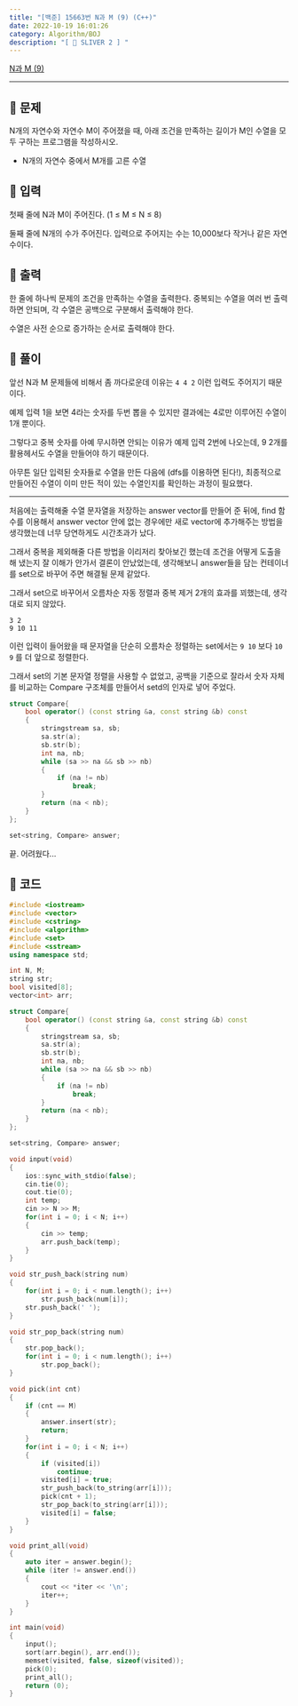 ```yaml
---
title: "[백준] 15663번 N과 M (9) (C++)"
date: 2022-10-19 16:01:26
category: Algorithm/BOJ
description: "[ 🤍 SLIVER 2 ] "
---
```


[N과 M (9)](https://www.acmicpc.net/problem/15663)

- - -

## 🌟 문제

N개의 자연수와 자연수 M이 주어졌을 때, 아래 조건을 만족하는 길이가 M인 수열을 모두 구하는 프로그램을 작성하시오.

- N개의 자연수 중에서 M개를 고른 수열

## 🌟 입력

첫째 줄에 N과 M이 주어진다. (1 ≤ M ≤ N ≤ 8)

둘째 줄에 N개의 수가 주어진다. 입력으로 주어지는 수는 10,000보다 작거나 같은 자연수이다.

## 🌟 출력

한 줄에 하나씩 문제의 조건을 만족하는 수열을 출력한다. 중복되는 수열을 여러 번 출력하면 안되며, 각 수열은 공백으로 구분해서 출력해야 한다.

수열은 사전 순으로 증가하는 순서로 출력해야 한다.

## 🌟 풀이

앞선 N과 M 문제들에 비해서 좀 까다로운데 이유는 `4 4 2` 이런 입력도 주어지기 때문이다.

예제 입력 1을 보면 4라는 숫자를 두번 뽑을 수 있지만 결과에는 4로만 이루어진 수열이 1개 뿐이다.

그렇다고 중복 숫자를 아예 무시하면 안되는 이유가 예제 입력 2번에 나오는데, 9 2개를 활용헤서도 수열을 만들어야 하기 때문이다.

아무튼 일단 입력된 숫자들로 수열을 만든 다음에 (dfs를 이용하면 된다!), 최종적으로 만들어진 수열이 이미 만든 적이 있는 수열인지를 확인하는 과정이 필요했다.

- - -

처음에는 출력해줄 수열 문자열을 저장하는 answer vector를 만들어 준 뒤에, find 함수를 이용해서 answer vector 안에 없는 경우에만 새로 vector에 추가해주는 방법을 생각했는데 너무 당연하게도 시간초과가 났다.

그래서 중복을 제외해줄 다른 방법을 이리저리 찾아보긴 했는데 조건을 어떻게 도출을 해 냈는지 잘 이해가 안가서 결론이 안났었는데, 생각해보니 answer들을 담는 컨테이너를 set으로 바꾸어 주면 해결될 문제 같았다.

그래서 set으로 바꾸어서 오름차순 자동 정렬과 중복 제거 2개의 효과를 꾀했는데, 생각대로 되지 않았다.

```
3 2
9 10 11
```

이런 입력이 들어왔을 때 문자열을 단순히 오름차순 정렬하는 set에서는 `9 10` 보다 `10 9` 를 더 앞으로 정렬한다.

그래서 set의 기본 문자열 정렬을 사용할 수 없었고, 공백을 기준으로 잘라서 숫자 자체를 비교하는 Compare 구조체를 만들어서 setd의 인자로 넣어 주었다.

```cpp
struct Compare{
    bool operator() (const string &a, const string &b) const
    {
        stringstream sa, sb;
        sa.str(a);
        sb.str(b);
        int na, nb;
        while (sa >> na && sb >> nb)
        {
            if (na != nb)
                break;
        }
        return (na < nb);
    }
};

set<string, Compare> answer;
```

끝. 어려웠다... 


## 🌟 코드
```cpp
#include <iostream>
#include <vector>
#include <cstring>
#include <algorithm>
#include <set>
#include <sstream>
using namespace std;

int N, M;
string str;
bool visited[8];
vector<int> arr;

struct Compare{
    bool operator() (const string &a, const string &b) const
    {
        stringstream sa, sb;
        sa.str(a);
        sb.str(b);
        int na, nb;
        while (sa >> na && sb >> nb)
        {
            if (na != nb)
                break;
        }
        return (na < nb);
    }
};

set<string, Compare> answer;

void input(void)
{
    ios::sync_with_stdio(false);
    cin.tie(0);
    cout.tie(0);
    int temp;
    cin >> N >> M;
    for(int i = 0; i < N; i++)
    {
        cin >> temp;
        arr.push_back(temp);
    }
}

void str_push_back(string num)
{
	for(int i = 0; i < num.length(); i++)
		str.push_back(num[i]);
	str.push_back(' ');
}

void str_pop_back(string num)
{
	str.pop_back();
	for(int i = 0; i < num.length(); i++)
		str.pop_back();
}

void pick(int cnt)
{
	if (cnt == M)
	{
		answer.insert(str);
        return;
	}
	for(int i = 0; i < N; i++)
	{
		if (visited[i])
			continue;
		visited[i] = true;
		str_push_back(to_string(arr[i]));
		pick(cnt + 1);
		str_pop_back(to_string(arr[i]));
		visited[i] = false;
	}
}

void print_all(void)
{
    auto iter = answer.begin();
    while (iter != answer.end())
    {
        cout << *iter << '\n';
        iter++;
    }
}

int main(void)
{
    input();
    sort(arr.begin(), arr.end());
    memset(visited, false, sizeof(visited));
    pick(0);
    print_all();
    return (0);
}
```